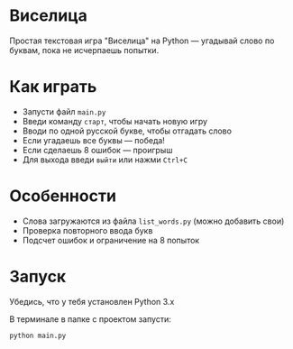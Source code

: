 # Виселица

Простая текстовая игра "Виселица" на Python — угадывай слово по буквам, пока не исчерпаешь попытки.

# Как играть

- Запусти файл `main.py`
- Введи команду `старт`, чтобы начать новую игру
- Вводи по одной русской букве, чтобы отгадать слово
- Если угадаешь все буквы — победа!
- Если сделаешь 8 ошибок — проигрыш
- Для выхода введи `выйти` или нажми `Ctrl+C`

# Особенности

- Слова загружаются из файла `list_words.py` (можно добавить свои)
- Проверка повторного ввода букв
- Подсчет ошибок и ограничение на 8 попыток

# Запуск

Убедись, что у тебя установлен Python 3.x

В терминале в папке с проектом запусти:

```bash
python main.py

